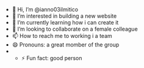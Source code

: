 - 👋 Hi, I’m @ianno03ilmitico
- 👀 I’m interested in building a new website
- 🌱 I’m currently learning how i can create it
- 💞️ I’m looking to collaborate on a female colleague
- 📫 How to reach me to working i a team
- 😄 Pronouns: a great momber of the group
- - ⚡ Fun fact: good person

<!---
ianno03ilmitico/ianno03ilmitico is a ✨ special ✨ repository because its `README.md` (this file) appears on your GitHub profile.
You can click the Preview link to take a look at your changes.
--->
